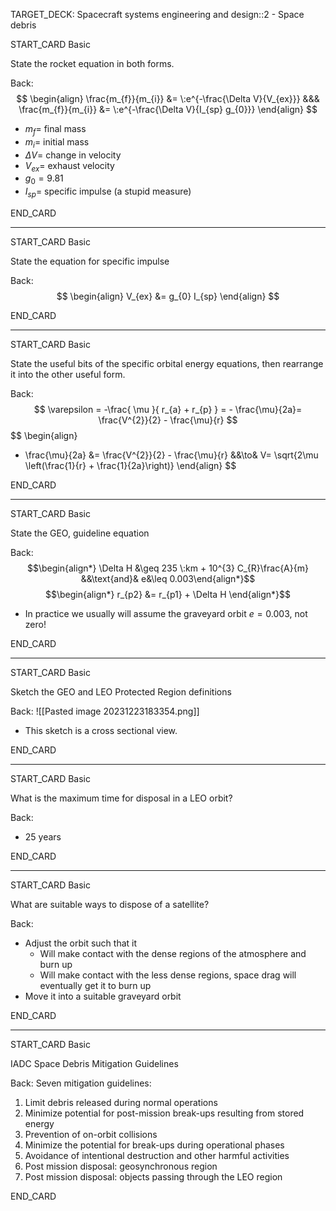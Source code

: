 TARGET_DECK: Spacecraft systems engineering and design::2 - Space debris



START_CARD
Basic

State the rocket equation in both forms.

Back: 
$$ \begin{align}
\frac{m_{f}}{m_{i}} &=  \:e^{-\frac{\Delta V}{V_{ex}}} &&& \frac{m_{f}}{m_{i}} &=  \:e^{-\frac{\Delta V}{I_{sp} g_{0}}} 
\end{align} $$
- $m_{f}=$ final mass
- $m_{i}=$ initial mass
- $\Delta V=$ change in velocity
- $V_{ex}=$ exhaust velocity
- $g_{0}=9.81$
- $I_{sp}=$ specific impulse (a stupid measure)
<!--ID: 1703407845267-->
END_CARD


--------

START_CARD
Basic

State the equation for specific impulse

Back: 
$$ \begin{align}
V_{ex} &= g_{0} I_{sp}
\end{align} $$
<!--ID: 1703407845274-->
END_CARD


--------

START_CARD
Basic

State the useful bits of the specific orbital energy equations, then rearrange it into the other useful form.

Back: 
$$ \varepsilon =  -\frac{ \mu  }{ r_{a}  +  r_{p}  } = - \frac{\mu}{2a}= \frac{V^{2}}{2} - \frac{\mu}{r} $$
$$ \begin{align}
- \frac{\mu}{2a} &=  \frac{V^{2}}{2} - \frac{\mu}{r} &&\to& V= \sqrt{2\mu \left(\frac{1}{r} + \frac{1}{2a}\right)}
\end{align} $$
<!--ID: 1703407845282-->
END_CARD


--------

START_CARD
Basic

State the GEO, guideline equation


Back: 
$$\begin{align*} \Delta H  &\geq 235 \:km + 10^{3} C_{R}\frac{A}{m} &&\text{and}& e&\leq 0.003\end{align*}$$
$$\begin{align*} r_{p2} &= r_{p1} + \Delta H   \end{align*}$$
- In practice we usually will assume the graveyard orbit $e=0.003$, not zero!
<!--ID: 1703407845290-->
END_CARD


--------

START_CARD
Basic

Sketch the GEO and LEO Protected Region definitions

Back: 
![[Pasted image 20231223183354.png]]
- This sketch is a cross sectional view.
<!--ID: 1703407845297-->
END_CARD


--------

START_CARD
Basic

What is the maximum time for disposal in a LEO orbit?

Back: 
- 25 years
<!--ID: 1703407845303-->
END_CARD



--------

START_CARD
Basic

What are suitable ways to dispose of a satellite?

Back: 
- Adjust the orbit such that it
	- Will make contact with the dense regions of the atmosphere and burn up
	- Will make contact with the less dense regions, space drag will eventually get it to burn up
- Move it into a suitable graveyard orbit
<!--ID: 1703407845309-->
END_CARD


--------

START_CARD
Basic

IADC Space Debris
Mitigation Guidelines

Back: 
Seven mitigation guidelines:
1. Limit debris released during normal operations
2. Minimize potential for post-mission break-ups resulting from stored energy
3. Prevention of on-orbit collisions
4. Minimize the potential for break-ups during operational phases
5. Avoidance of intentional destruction and other harmful activities
6. Post mission disposal: geosynchronous region
7. Post mission disposal: objects passing through the LEO region
<!--ID: 1704973040190-->
END_CARD







